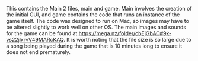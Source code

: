 This contains the Main 2 files, main and game. Main involves the creation of the initial GUI, and game contains the code that runs an instance of the game itself. The code was designed to run on Mac, so images may have to be altered slightly to work well on other OS.
The main images and sounds for the game can be found at https://mega.nz/folder/cbEjGbAC#9k-vs22jlxrvV49MARcKAQ. It is worth noting that the file size is so large due to a song being played during the game that is 10 minutes long to ensure it does not end prematurely. 
